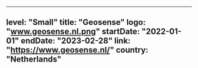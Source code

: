 
---
level: "Small"
title: "Geosense"
logo: "www.geosense.nl.png"
startDate: "2022-01-01"
endDate: "2023-02-28"
link: "https://www.geosense.nl/"
country: "Netherlands"
---
